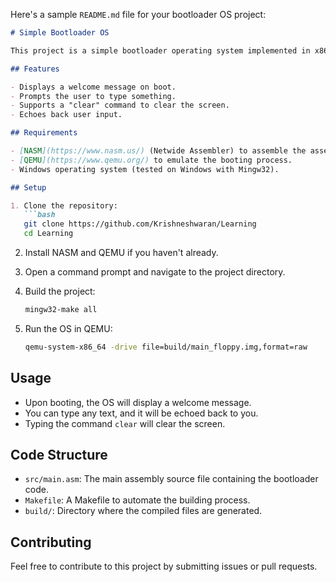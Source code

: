 Here's a sample `README.md` file for your bootloader OS project:

```markdown
# Simple Bootloader OS

This project is a simple bootloader operating system implemented in x86 assembly language. It demonstrates basic input/output operations, including displaying messages, capturing user input, and clearing the screen.

## Features

- Displays a welcome message on boot.
- Prompts the user to type something.
- Supports a "clear" command to clear the screen.
- Echoes back user input.

## Requirements

- [NASM](https://www.nasm.us/) (Netwide Assembler) to assemble the assembly code.
- [QEMU](https://www.qemu.org/) to emulate the booting process.
- Windows operating system (tested on Windows with Mingw32).

## Setup

1. Clone the repository:
   ```bash
   git clone https://github.com/Krishneshwaran/Learning
   cd Learning
   ```

2. Install NASM and QEMU if you haven't already.

3. Open a command prompt and navigate to the project directory.

4. Build the project:
   ```bash
   mingw32-make all
   ```

5. Run the OS in QEMU:
   ```bash
   qemu-system-x86_64 -drive file=build/main_floppy.img,format=raw
   ```

## Usage

- Upon booting, the OS will display a welcome message.
- You can type any text, and it will be echoed back to you.
- Typing the command `clear` will clear the screen.

## Code Structure

- `src/main.asm`: The main assembly source file containing the bootloader code.
- `Makefile`: A Makefile to automate the building process.
- `build/`: Directory where the compiled files are generated.

## Contributing

Feel free to contribute to this project by submitting issues or pull requests.